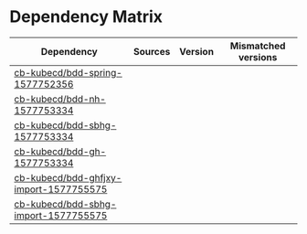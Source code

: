# Dependency Matrix

Dependency | Sources | Version | Mismatched versions
---------- | ------- | ------- | -------------------
[cb-kubecd/bdd-spring-1577752356](https://github.com/cb-kubecd/bdd-spring-1577752356.git) |  | []() | 
[cb-kubecd/bdd-nh-1577753334](https://github.com/cb-kubecd/bdd-nh-1577753334.git) |  | []() | 
[cb-kubecd/bdd-sbhg-1577753334](https://github.com/cb-kubecd/bdd-sbhg-1577753334.git) |  | []() | 
[cb-kubecd/bdd-gh-1577753334](https://github.com/cb-kubecd/bdd-gh-1577753334.git) |  | []() | 
[cb-kubecd/bdd-ghfjxy-import-1577755575](https://github.com/cb-kubecd/bdd-ghfjxy-import-1577755575.git) |  | []() | 
[cb-kubecd/bdd-sbhg-import-1577755575](https://github.com/cb-kubecd/bdd-sbhg-import-1577755575.git) |  | []() | 
